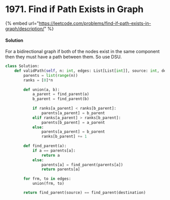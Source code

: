 # 1971. Find if Path Exists in Graph



{% embed url="https://leetcode.com/problems/find-if-path-exists-in-graph/description/" %}

#### Solution

For a bidirectional graph if both of the nodes exist in the same component then they must have a path between them. So use DSU.

```python
class Solution:
    def validPath(self, n: int, edges: List[List[int]], source: int, destination: int) -> bool:
        parents = list(range(n))
        ranks = [0]*n
        
        def union(a, b):
            a_parent = find_parent(a)
            b_parent = find_parent(b)
            
            if ranks[a_parent] < ranks[b_parent]:
                parents[a_parent] = b_parent
            elif ranks[a_parent] > ranks[b_parent]:
                parents[b_parent] = a_parent
            else:
                parents[a_parent] = b_parent
                ranks[b_parent] += 1
        
        def find_parent(a):
            if a == parents[a]:
                return a
            else:
                parents[a] = find_parent(parents[a])
                return parents[a]
        
        for frm, to in edges:
            union(frm, to)

        return find_parent(source) == find_parent(destination)

```
